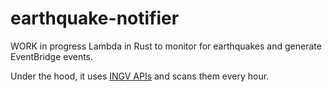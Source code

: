 # earthquake-notifier

WORK in progress Lambda in Rust to monitor for earthquakes and generate EventBridge events.

Under the hood, it uses [INGV APIs](http://webservices.ingv.it/swagger-ui/dist/?url=https://ingv.github.io/openapi/fdsnws/event/0.0.1/event.yaml) and scans them every hour.